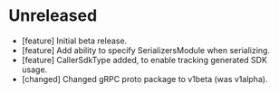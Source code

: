 # Unreleased
* [feature] Initial beta release.
* [feature] Add ability to specify SerializersModule when serializing.
* [feature] CallerSdkType added, to enable tracking generated SDK usage.
* [changed] Changed gRPC proto package to v1beta (was v1alpha).
